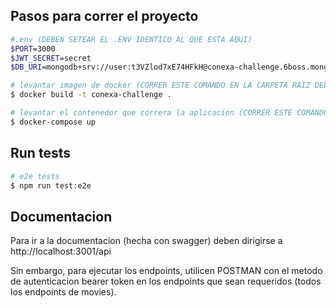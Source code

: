 ## Pasos para correr el proyecto

```bash
#.env (DEBEN SETEAR EL .ENV IDENTICO AL QUE ESTA AQUI)
$PORT=3000
$JWT_SECRET=secret
$DB_URI=mongodb+srv://user:t3VZlod7xE74HFkH@conexa-challenge.6boss.mongodb.net/conexa-challenge

# levantar imagen de docker (CORRER ESTE COMANDO EN LA CARPETA RAIZ DEL PROYECTO)
$ docker build -t conexa-challenge .

# levantar el contenedor que correra la aplicacion (CORRER ESTE COMANDO EN LA CARPETA RAIZ DEL PROYECTO)
$ docker-compose up
```

## Run tests

```bash
# e2e tests
$ npm run test:e2e

```

## Documentacion

Para ir a la documentacion (hecha con swagger) deben dirigirse a http://localhost:3001/api

Sin embargo, para ejecutar los endpoints, utilicen POSTMAN con el metodo de autenticacion bearer token en los endpoints que sean requeridos (todos los endpoints de movies).
